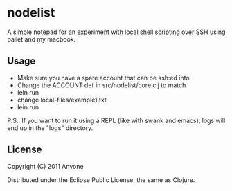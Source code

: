 # nodelist

A simple notepad for an experiment with local shell scripting
over SSH using pallet and my macbook.

## Usage

* Make sure you have a spare account that can be ssh:ed into
* Change the ACCOUNT def in src/nodelist/core.clj to match
* lein run
* change local-files/example1.txt
* lein run

P.S.: If you want to run it using a REPL (like with swank and emacs), 
logs will end up in the "logs" directory.

## License

Copyright (C) 2011 Anyone

Distributed under the Eclipse Public License, the same as Clojure.
